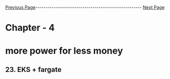 

[Previous Page](https://github.com/EtricKombat/Course_Practical_Guide_EKS/blob/master/_docs/ch4/eks_managed_note_groups.md)---------------------------------------------------- [Next Page](https://github.com/EtricKombat/Course_Practical_Guide_EKS/blob/master/_docs/ch4/demo_eks%2Bfargate.md)



# Chapter - 4 
#  more power for less money

## 23. EKS + fargate
